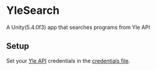 # YleSearch
A Unity(5.4.0f3) app that searches programs from Yle API

## Setup
Set your [Yle API](http://developer.yle.fi/index.en.html) credentials in the [credentials file](Assets/Resources/ApiCredentials.json).
